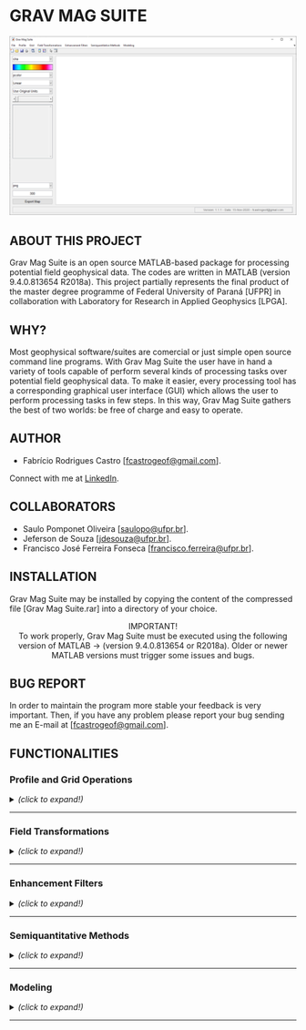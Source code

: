 # GRAV MAG SUITE

![Grav Mag Suite main GUI](https://github.com/fcastro25/GravMagSuite/blob/master/images/home.png)

## ABOUT THIS PROJECT

Grav Mag Suite is an open source MATLAB-based package for processing potential field geophysical data. The codes are written in MATLAB (version 9.4.0.813654 R2018a). This project partially represents the final product of the master degree programme of Federal University of Paraná [UFPR] in collaboration with Laboratory for Research in Applied Geophysics [LPGA]. 

## WHY?

Most geophysical software/suites are comercial or just simple open source command line programs. With Grav Mag Suite the user have in hand a variety of tools capable of perform several kinds of processing tasks over potential field geophysical data. To make it easier, every processing tool has a corresponding graphical user interface (GUI) which allows the user to perform processing tasks in few steps. In this way, Grav Mag Suite gathers the best of two worlds: be free of charge and easy to operate.

## AUTHOR

* Fabrício Rodrigues Castro [fcastrogeof@gmail.com].

Connect with me at [LinkedIn](https://www.linkedin.com/in/fabricio-castro-9a289792/).

## COLLABORATORS

* Saulo Pomponet Oliveira [saulopo@ufpr.br].
* Jeferson de Souza [jdesouza@ufpr.br].
* Francisco José Ferreira Fonseca [francisco.ferreira@ufpr.br].

## INSTALLATION

Grav Mag Suite may be installed by copying the content of the compressed file [Grav Mag Suite.rar] into a directory of your choice.

<p align="center">
IMPORTANT!<br/>
To work properly, Grav Mag Suite must be executed using the following version of MATLAB -> (version 9.4.0.813654 or R2018a). Older or newer MATLAB versions must trigger some issues and bugs.
</p>

## BUG REPORT

In order to maintain the program more stable your feedback is very important. Then, if you have any problem please report your bug sending me an E-mail at [fcastrogeof@gmail.com].

## FUNCTIONALITIES

### Profile and Grid Operations
<details>
  <summary> <i>(click to expand!)</i> </summary>
  <br>
  
  <details>
  <summary> <b> Profile Analysis </b> <i>(click to expand!)</i> </summary>
  <br>
  
  ![Profile Analysis](https://github.com/fcastro25/GravMagSuite/blob/master/images/Profile%20Analysis.png)
  This tool allows to load a profile [2 columns ASCII file] and apply some enhacement filters (ASA, THDR, TDX, TDR, among other) as well as derivative filters (both vertical and same profile direction).
  
  ---
  </details>
  
  <details>
  <summary> <b> Extract Profile From a Grid </b> <i>(click to expand!)</i> </summary>
  <br>
  
  ![Extract Profile From a Grid](https://github.com/fcastro25/GravMagSuite/blob/master/images/Extract%20profile%20from%20a%20grid.png)
  ![Extracted Profile](https://github.com/fcastro25/GravMagSuite/blob/master/images/extracted%20profile.png)
  In this tool a regularly spaced xyz file (scattered data may not work) can be loaded and a 2D profile can be extracted.
  
  ---
  </details>
  
</details>

---

### Field Transformations
<details>
  <summary> <i>(click to expand!)</i> </summary>
  <br>

  <details>
  <summary> <b> Derivative Filters </b> <i>(click to expand!)</i> </summary>
  <br>
  
  ![Derivative Filter GUI](https://github.com/fcastro25/GravMagSuite/blob/master/images/Derivative%20filter%20GUI.png)
  ![Derivative Filter Products](https://github.com/fcastro25/GravMagSuite/blob/master/images/Derivative%20filter%20products.png)
  
  ---
  </details>
  
  <details>
  <summary> <b> Directional Derivative Filter </b> <i>(click to expand!)</i> </summary>
  <br>
  
  ![Directional Derivative Filter GUI](https://github.com/fcastro25/GravMagSuite/blob/master/images/Directional%20Derivative%20filter%20GUI.png)
  ![Directional Derivative Filter Products](https://github.com/fcastro25/GravMagSuite/blob/master/images/Directional%20Derivative%20filter%20products.png)
  
  ---
  </details>
  
  <details>
  <p> <summary> <b> Generalized Derivative Operator </b> <i>(click to expand!)</i> </summary> </p>
  <br>
  
  ![Generalized Derivative Operator GUI](https://github.com/fcastro25/GravMagSuite/blob/master/images/Generalized%20Derivative%20Operator%20GUI.png)
  ![Generalized Derivative Operator Products](https://github.com/fcastro25/GravMagSuite/blob/master/images/Generalized%20Derivative%20Operator%20products.png)
  
  ---
  </details>
  
  <details>
  <summary> <b> Vertical Derivative using Upward Continuation </b> <i>(click to expand!)</i> </summary>
  <br>
  
  ![Vertical Derivative using Upward Continuation GUI](https://github.com/fcastro25/GravMagSuite/blob/master/images/Vertical%20Derivative%20using%20Upward%20Continuation%20GUI.png)
  ![Vertical Derivative using Upward Continuation Products](https://github.com/fcastro25/GravMagSuite/blob/master/images/Vertical%20Derivative%20using%20Upward%20Continuation%20Products.png)
  
  ---
  </details>
  
  <details>
  <summary> <b> Field Continuation </b> <i>(click to expand!)</i> </summary>
  <br>
  
  ![Field Continuation GUI](https://github.com/fcastro25/GravMagSuite/blob/master/images/Field%20Continuation%20GUI.png)
  ![Field Continuation Products](https://github.com/fcastro25/GravMagSuite/blob/master/images/Field%20Continuation%20Products.png)
  
  ---
  </details>
  
  <details>
  <summary> <b> Directional Cosine </b> <i>(click to expand!)</i> </summary>
  <br>
  
  ![Directional Cosine Filter GUI](https://github.com/fcastro25/GravMagSuite/blob/master/images/Directional%20Cosine%20Filter%20GUI.png)
  ![Directional Cosine Filter Products](https://github.com/fcastro25/GravMagSuite/blob/master/images/Directional%20Cosine%20Filter%20Products.png)
  
  ---
  </details>
  
  <details>
  <summary> <b> Change Direction of Measurement </b> <i>(click to expand!)</i> </summary>
  <br>
  
  ![Change Direction of Measurement GUI](https://github.com/fcastro25/GravMagSuite/blob/master/images/Change%20Direction%20of%20Measurement%20GUI.png)
  ![Change Direction of Measurement Products](https://github.com/fcastro25/GravMagSuite/blob/master/images/Change%20Direction%20of%20Measurement%20Products.png)
  
  ---
  </details>
  
  <details>
  <summary> <b> Reduction to the Pole (RTP) </b> <i>(click to expand!)</i> </summary>
  <br>
  
  - Classical Equation.
  
	  The RTP wavenumber-domain operator used here is:  
	  <p align="center">
	  	<img src="https://render.githubusercontent.com/render/math?math=Q(k_{x},k_{y})=\frac{k_{x}^{2} %2B k_{y}^{2}}{(iLk_{x} %2B iMk_{y} %2B N\sqrt{k_{x}^{2} %2B k_{y}^{2}})^{2}}">  
	  </p>
	  or in polar coordinates (with r=1):
	  <p align="center">
	  	<img src="https://render.githubusercontent.com/render/math?math=Q(\theta)=\frac{1}{(sin(I) %2B icos(I)cos(D-\theta))^{2}}">  
	  </p>  
	  
	  
  ---
  
  - Pseudo Inclination Method.
  	  The RPT operator in this approach is:
	  <p align="center">
	  	<img src="https://render.githubusercontent.com/render/math?math=Q(\theta)=\frac{(sin(I)-icos(I)cos(D-\theta))^{2}}{(sin^{2}(I_{a}) %2B icos^{2}(I_{a})cos^{2}(D-\theta))(sin^{2}(I) %2B icos^{2}(I)cos^{2}(D-\theta))}">  
	  </p>
	  where (I_a) is an user-given parameter called pseudo-inclination. It must be larger than the actual magnetic inclination (I) and its absolute value may often be between 20 and 30 degrees.
  ---
  </details>
  
  <details>
  <summary> <b> Reduction to the Equator (RTE) </b> <i>(click to expand!)</i> </summary>
  <br>
  
  ![Reduction to the equator GUI](https://github.com/fcastro25/GravMagSuite/blob/master/images/Reduction%20to%20the%20equator%20GUI.png)
  ![Reduction to the equator Product](https://github.com/fcastro25/GravMagSuite/blob/master/images/Reduction%20to%20the%20equator%20products.png)
  
  ---
  </details>
  
  <details>
  <summary> <b> Vertical Integration </b> <i>(click to expand!)</i> </summary>
  <br>
  
  
  
  ---
  </details>
  
  <details>
  <summary> <b> Hilbert Transform </b> <i>(click to expand!)</i> </summary>
  <br>
  
  ![Hilbert Transform GUI](https://github.com/fcastro25/GravMagSuite/blob/master/images/Hibert%20Transform%20GUI.png)
  ![Hilbert Transform Products](https://github.com/fcastro25/GravMagSuite/blob/master/images/Hibert%20Transform%20Products.png)
  
  ---
  </details>
  
  <details>
  <summary> <b> Anisotropic Diffusion Filter </b> <i>(click to expand!)</i> </summary>
  <br>
  
  
  
  ---
  </details>
  
  <details>
  <summary> <b> Other Filters </b> <i>(click to expand!)</i> </summary>
  <br>
  
  - Convolutional Filters:
    
  ![Convolutional Filter GUI](https://github.com/fcastro25/GravMagSuite/blob/master/images/Convolutional%20Filters.png)
  ![Convolutional Products](https://github.com/fcastro25/GravMagSuite/blob/master/images/Convolutional%20Products.png)
  
  ---
  
  - Fourier Domain Filters:
    
  ![Butterworth Filter GUI](https://github.com/fcastro25/GravMagSuite/blob/master/images/Butterworth%20Filter%20GUI.png)
  ![Butterworth Products - BandPass](https://github.com/fcastro25/GravMagSuite/blob/master/images/Butterworth%20Filter%20product%20-%20band%20pass.png)
  
  ---
  </details>
  
</details>

---

### Enhancement Filters
<details>
  <summary> <i>(click to expand!)</i> </summary>
  <br>

  <details>
  <summary> <b> Classical Enhancement Filters </b> <i>(click to expand!)</i> </summary>
  <br>
	
  ![Classical Enhancement Filters GUI](https://github.com/fcastro25/GravMagSuite/blob/master/images/Classical%20Enhancement%20Filters%20GUI.png)
  ![Classical Enhancement Filter Products](https://github.com/fcastro25/GravMagSuite/blob/master/images/Classical%20Enhancement%20Filter%20Products.png)
  
  ---
  </details>
  
  <details>
  <summary> <b> Balanced Horizontal Derivative [Edge Detector] </b> <i>(click to expand!)</i> </summary>
  <br>
	
  ![Balanced Horizontal Derivative GUI](https://github.com/fcastro25/GravMagSuite/blob/master/images/Balanced%20Horizontal%20Derivative%20GUI.png)
  ![Balanced Horizontal Derivative Products](https://github.com/fcastro25/GravMagSuite/blob/master/images/Balanced%20Horizontal%20Derivative%20Product.png)
  
  For more information visit -> [Ma and Li, 2014](https://www.sciencedirect.com/science/article/pii/S0926985114001682).
  
  ---
  </details>
  
  <details>
  <summary> <b> Monogenic Signal </b> <i>(click to expand!)</i> </summary>
  <br>
	
  ![Monogenic Signal GUI](https://github.com/fcastro25/GravMagSuite/blob/master/images/Monogenic%20Signal%20GUI.png)
  ![Monogenic Signal Products](https://github.com/fcastro25/GravMagSuite/blob/master/images/Monogenic%20Signal%20Products.png)
  
  For more information visit -> [Hidalgo Gato and Barbosa, 2015](https://library.seg.org/doi/abs/10.1190/GEO2015-0025.1) and [Hidalgo Gato and Barbosa, 2017](https://library.seg.org/doi/abs/10.1190/geo2016-0099.1).
  
  ---
  </details>
  
  <details>
  <summary> <b> Normalized Standard Deviation </b> <i>(click to expand!)</i> </summary>
  <br>
	
  ![Normalized Standard Deviation GUI](https://github.com/fcastro25/GravMagSuite/blob/master/images/Normalized%20Standard%20Deviation%20GUI.png)
  ![Normalized Standard Deviation Products](https://github.com/fcastro25/GravMagSuite/blob/master/images/Normalized%20Standard%20Deviation%20Products.png)
  
  For more information visit -> [Cooper and Cowan, 2005](https://library.seg.org/doi/abs/10.1190/1.2837309).
  
  ---
  </details>
  
  <details>
  <summary> <b> Vertical Integration of ASA </b> <i>(click to expand!)</i> </summary>
  <br>
	
  ![Vertical Integration of ASA GUI](https://github.com/fcastro25/GravMagSuite/blob/master/images/Vertical%20Integration%20of%20ASA%20GUI.png)
  ![Vertical Integration of ASA Products](https://github.com/fcastro25/GravMagSuite/blob/master/images/Vertical%20Integration%20of%20ASA%20Product.png)
  
  For more information visit -> [Paine and Haederle, 2001](https://www.tandfonline.com/doi/abs/10.1071/EG01238).
  
  ---
  </details>
  
  <details>
  <summary> <b> TDR+-TDX </b> <i>(click to expand!)</i> </summary>
  <br>
  
  ![Combination of TDR and TDX GUI](https://github.com/fcastro25/GravMagSuite/blob/master/images/Combination%20of%20TDR%20and%20TDX%20GUI.png)
  ![Combination of TDR and TDX Products](https://github.com/fcastro25/GravMagSuite/blob/master/images/Combination%20of%20TDR%20and%20TDX%20Products.png)
  
  ---
  </details>
  
</details>

---

### Semiquantitative Methods
<details>
  <summary> <i>(click to expand!)</i> </summary>
  <br>
  
  <details>
  <summary> <b> Source Distance </b> <i>(click to expand!)</i> </summary>
  <br>
  
  
  
  ---
  </details>
  
  <details>
  <summary> <b> Tilt-Depth </b> <i>(click to expand!)</i> </summary>
  <br>
  
  
  
  ---
  </details>
  
  <details>
  <summary> <b> Signum Transform </b> <i>(click to expand!)</i> </summary>
  <br>
  
  
  
  ---
  </details>
  
  <details>
  <summary> <b> Euler Deconvolution </b> <i>(click to expand!)</i> </summary>
  <br>
  
  
  
  ---
  </details>
  
  ---
  
</details>

---

### Modeling
<details>
  <summary> <i>(click to expand!)</i> </summary>
  <br>
  
  <details>
  <summary> <b> 2D Modeling </b> <i>(click to expand!)</i> </summary>
  <br>
  
  <details>
  <summary> <b> Spherical Body </b> <i>(click to expand!)</i> </summary>
  <br>
  
  
  
  ---
  </details>
  
  <details>
  <summary> <b> Dyke-Like Body </b> <i>(click to expand!)</i> </summary>
  <br>
  
  
  
  ---
  </details>
  
  <details>
  <summary> <b> Fault Model </b> <i>(click to expand!)</i> </summary>
  <br>
  
  
  
  ---
  </details>
  
  <details>
  <summary> <b> Irregular Cross-Section Body </b> <i>(click to expand!)</i> </summary>
  <br>
  
  
  
  ---
  </details>
  
  ---
  </details>
  
  <details>
  <summary> <b> 3D Modeling </b> <i>(click to expand!)</i> </summary>
  <br>
  
  - Prismatic Body:
    
  ![Prismatic Body GUI](https://github.com/fcastro25/GravMagSuite/blob/master/images/Forward%20Modeling%20of%20Prismatic%20Bodies%20GUI_01.png)
  ![Prismatic Body Model](https://github.com/fcastro25/GravMagSuite/blob/master/images/Forward%20Modeling%20of%20Prismatic%20Bodies%20GUI_02.png)
  
  ---
  
  - Spherical Body:
    
  ![Spherical Body GUI](https://github.com/fcastro25/GravMagSuite/blob/master/images/3D%20Forward%20Modeling%20of%20Spherical%20Body%20GUI_01.png)
  ![Spherical Body Model](https://github.com/fcastro25/GravMagSuite/blob/master/images/3D%20Forward%20Modeling%20of%20Spherical%20Body%20GUI_02.png)
  
  ---
  </details>
  
  ---
  
</details>

---
